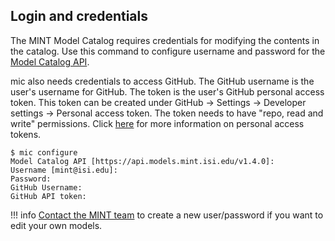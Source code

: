 ## Login and credentials

The MINT Model Catalog requires credentials for modifying the contents in the catalog. Use this command to configure username and password for the [Model Catalog API](https://model-catalog-python-api-client.readthedocs.io/en/latest/endpoints/).

mic also needs credentials to access GitHub. The GitHub username is the user's username for GitHub. The token is the user's GitHub personal access token. This token can be created under GitHub -> Settings -> Developer settings -> Personal access token. The token needs to have "repo, read and write" permissions. Click [here](https://help.github.com/en/github/authenticating-to-github/creating-a-personal-access-token-for-the-command-line) for more information on personal access tokens. 
```
$ mic configure
Model Catalog API [https://api.models.mint.isi.edu/v1.4.0]:
Username [mint@isi.edu]:
Password:
GitHub Username:
GitHub API token:
```



!!! info
    [Contact the MINT team](mailto:mint@mailman.isi.edu) to create a new user/password if you want to edit your own models.

